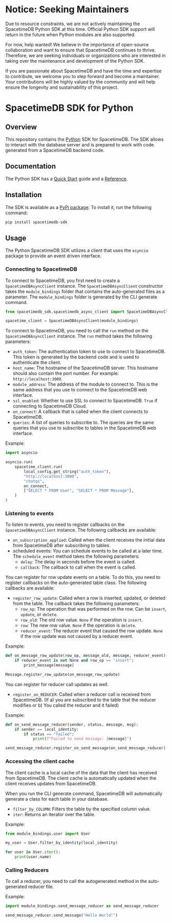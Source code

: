 # Notice: Seeking Maintainers

Due to resource constraints, we are not actively maintaining the SpacetimeDB Python SDK at this time. Official Python SDK support will return in the future when Python modules are also supported.

For now, help wanted! We believe in the importance of open-source collaboration and want to ensure that SpacetimeDB continues to thrive. Therefore, we are seeking individuals or organizations who are interested in taking over the maintenance and development of the Python SDK.

If you are passionate about SpacetimeDB and have the time and expertise to contribute, we welcome you to step forward and become a maintainer. Your contributions will be highly valued by the community and will help ensure the longevity and sustainability of this project.

# SpacetimeDB SDK for Python

## Overview

This repository contains the [Python](https://python.org/) SDK for SpacetimeDB. The SDK allows to interact with the database server and is prepared to work with code generated from a SpacetimeDB backend code.

## Documentation

The Python SDK has a [Quick Start](https://spacetimedb.com/docs/sdks/python/quickstart) guide and a [Reference](https://spacetimedb.com/docs/sdks/python).

## Installation

The SDK is available as a [PyPi package](https://pypi.org/project/spacetimedb-sdk/). To install it, run the following command:

```bash
pip install spacetimedb-sdk
```

## Usage

The Python SpacetimeDB SDK utilizes a client that uses the `asyncio` package to provide an event driven interface. 

### Connecting to SpacetimeDB

To connect to SpacetimeDB, you first need to create a `SpacetimeDBAsyncClient` instance. The `SpacetimeDBAsyncClient` constructor takes the `module_bindings` folder that contains the auto-generated files as a parameter. The `module_bindings` folder is generated by the CLI generate command.

```python
from spacetimedb_sdk.spacetimedb_async_client import SpacetimeDBAsyncClient

spacetime_client = SpacetimeDBAsyncClient(module_bindings)
```

To connect to SpacetimeDB, you need to call the `run` method on the `SpacetimeDBAsyncClient` instance. The `run` method takes the following parameters:

- `auth_token`: The authentication token to use to connect to SpacetimeDB. This token is generated by the backend code and is used to authenticate the client.
- `host_name`: The hostname of the SpacetimeDB server. This hostname should also contain the port number. For example: `http://localhost:3000`.
- `module_address`: The address of the module to connect to. This is the same address that you use to connect to the SpacetimeDB web interface.
- `ssl_enabled`: Whether to use SSL to connect to SpacetimeDB. `True` if connecting to SpacetimeDB Cloud.
- `on_connect`: A callback that is called when the client connects to SpacetimeDB.
- `queries`: A list of queries to subscribe to. The queries are the same queries that you use to subscribe to tables in the SpacetimeDB web interface.

Example:

```python
import asyncio

asyncio.run(
    spacetime_client.run(
        local_config.get_string("auth_token"),
        "http://localhost:3000",
        "chatqs",
        on_connect,
        ["SELECT * FROM User", "SELECT * FROM Message"],
    )
)
```

### Listening to events

To listen to events, you need to register callbacks on the `SpacetimeDBAsyncClient` instance. The following callbacks are available:

- `on_subscription_applied`: Called when the client receives the initial data from SpacetimeDB after subscribing to tables.
- scheduled events: You can schedule events to be called at a later time. The `schedule_event` method takes the following parameters:
  - `delay`: The delay in seconds before the event is called.
  - `callback`: The callback to call when the event is called.

You can register for row update events on a table. To do this, you need to register callbacks on the auto-generated table class. The following callbacks are available:

- `register_row_update`: Called when a row is inserted, updated, or deleted from the table. The callback takes the following parameters:
  - `row_op`: The operation that was performed on the row. Can be `insert`, `update`, or `delete`.
  - `row_old`: The old row value. `None` if the operation is `insert`.
  - `row`: The new row value. `None` if the operation is `delete`.
  - `reducer_event`: The reducer event that caused the row update. `None` if the row update was not caused by a reducer event.

Example:
    
```python
def on_message_row_update(row_op, message_old, message, reducer_event):
    if reducer_event is not None and row_op == "insert":
        print_message(message)

Message.register_row_update(on_message_row_update)
```

You can register for reducer call updates as well.

- `register_on_REDUCER`: Called when a reducer call is received from SpacetimeDB. (If a) you are subscribed to the table that the reducer modifies or b) You called the reducer and it failed)

Example:

```python
def on_send_message_reducer(sender, status, message, msg):
    if sender == local_identity:
        if status == "failed":
            print(f"Failed to send message: {message}")

send_message_reducer.register_on_send_message(on_send_message_reducer)
```

### Accessing the client cache

The client cache is a local cache of the data that the client has received from SpacetimeDB. The client cache is automatically updated when the client receives updates from SpacetimeDB. 

When you run the CLI generate command, SpacetimeDB will automatically generate a class for each table in your database. 

- `filter_by_COLUMN`: Filters the table by the specified column value.
- `iter`: Returns an iterator over the table.

Example:

```python
from module_bindings.user import User

my_user = User.filter_by_identity(local_identity)

for user in User.iter():
    print(user.name)
```

### Calling Reducers

To call a reducer, you need to call the autogenerated method in the auto-generated reducer file. 

Example:

```python
import module_bindings.send_message_reducer as send_message_reducer

send_message_reducer.send_message("Hello World!")
```
